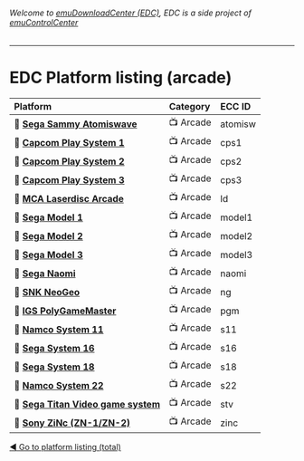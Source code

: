 ###### Welcome to [emuDownloadCenter (EDC)](https://github.com/PhoenixInteractiveNL/emuDownloadCenter/wiki/), EDC is a side project of [emuControlCenter](https://github.com/PhoenixInteractiveNL/emuControlCenter/wiki/)
***
# EDC Platform listing (arcade)

| Platform   | Category      | ECC ID      |
|:-----------|:--------------|:------------|
| :file_folder: [**Sega Sammy Atomiswave**](https://github.com/PhoenixInteractiveNL/emuDownloadCenter/wiki/Platform-atomisw) | :tv: Arcade | atomisw |
| :file_folder: [**Capcom Play System 1**](https://github.com/PhoenixInteractiveNL/emuDownloadCenter/wiki/Platform-cps1) | :tv: Arcade | cps1 |
| :file_folder: [**Capcom Play System 2**](https://github.com/PhoenixInteractiveNL/emuDownloadCenter/wiki/Platform-cps2) | :tv: Arcade | cps2 |
| :file_folder: [**Capcom Play System 3**](https://github.com/PhoenixInteractiveNL/emuDownloadCenter/wiki/Platform-cps3) | :tv: Arcade | cps3 |
| :file_folder: [**MCA Laserdisc Arcade**](https://github.com/PhoenixInteractiveNL/emuDownloadCenter/wiki/Platform-ld) | :tv: Arcade | ld |
| :file_folder: [**Sega Model 1**](https://github.com/PhoenixInteractiveNL/emuDownloadCenter/wiki/Platform-model1) | :tv: Arcade | model1 |
| :file_folder: [**Sega Model 2**](https://github.com/PhoenixInteractiveNL/emuDownloadCenter/wiki/Platform-model2) | :tv: Arcade | model2 |
| :file_folder: [**Sega Model 3**](https://github.com/PhoenixInteractiveNL/emuDownloadCenter/wiki/Platform-model3) | :tv: Arcade | model3 |
| :file_folder: [**Sega Naomi**](https://github.com/PhoenixInteractiveNL/emuDownloadCenter/wiki/Platform-naomi) | :tv: Arcade | naomi |
| :file_folder: [**SNK NeoGeo**](https://github.com/PhoenixInteractiveNL/emuDownloadCenter/wiki/Platform-ng) | :tv: Arcade | ng |
| :file_folder: [**IGS PolyGameMaster**](https://github.com/PhoenixInteractiveNL/emuDownloadCenter/wiki/Platform-pgm) | :tv: Arcade | pgm |
| :file_folder: [**Namco System 11**](https://github.com/PhoenixInteractiveNL/emuDownloadCenter/wiki/Platform-s11) | :tv: Arcade | s11 |
| :file_folder: [**Sega System 16**](https://github.com/PhoenixInteractiveNL/emuDownloadCenter/wiki/Platform-s16) | :tv: Arcade | s16 |
| :file_folder: [**Sega System 18**](https://github.com/PhoenixInteractiveNL/emuDownloadCenter/wiki/Platform-s18) | :tv: Arcade | s18 |
| :file_folder: [**Namco System 22**](https://github.com/PhoenixInteractiveNL/emuDownloadCenter/wiki/Platform-s22) | :tv: Arcade | s22 |
| :file_folder: [**Sega Titan Video game system**](https://github.com/PhoenixInteractiveNL/emuDownloadCenter/wiki/Platform-stv) | :tv: Arcade | stv |
| :file_folder: [**Sony ZiNc (ZN-1/ZN-2)**](https://github.com/PhoenixInteractiveNL/emuDownloadCenter/wiki/Platform-zinc) | :tv: Arcade | zinc |

[:arrow_backward: Go to platform listing (total)](https://github.com/PhoenixInteractiveNL/emuDownloadCenter/wiki/EDC-Platform-List)
